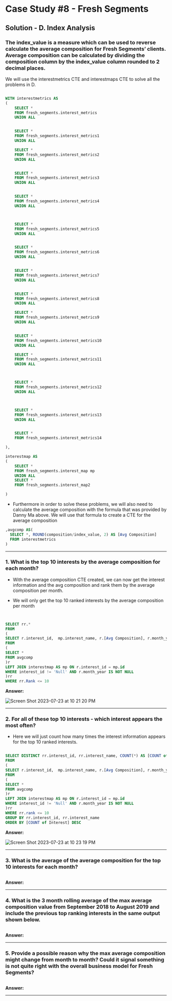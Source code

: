 # Case Study #8 - Fresh Segments

## Solution - D. Index Analysis


### The index_value is a measure which can be used to reverse calculate the average composition for Fresh Segments’ clients. Average composition can be calculated by dividing the composition column by the index_value column rounded to 2 decimal places.

We will use the interestmetrics CTE and interestmaps CTE to solve all the problems in D.


````sql

WITH interestmetrics AS
(
    SELECT *
    FROM fresh_segments.interest_metrics
    UNION ALL


    SELECT *
    FROM fresh_segments.interest_metrics1
    UNION ALL

    SELECT *
    FROM fresh_segments.interest_metrics2
    UNION ALL


    SELECT *
    FROM fresh_segments.interest_metrics3
    UNION ALL


    SELECT *
    FROM fresh_segments.interest_metrics4
    UNION ALL



    SELECT *
    FROM fresh_segments.interest_metrics5
    UNION ALL


    SELECT *
    FROM fresh_segments.interest_metrics6
    UNION ALL


    SELECT *
    FROM fresh_segments.interest_metrics7
    UNION ALL


    SELECT *
    FROM fresh_segments.interest_metrics8
    UNION ALL

    SELECT *
    FROM fresh_segments.interest_metrics9
    UNION ALL


    SELECT *
    FROM fresh_segments.interest_metrics10
    UNION ALL

    SELECT *
    FROM fresh_segments.interest_metrics11
    UNION ALL



    SELECT *
    FROM fresh_segments.interest_metrics12
    UNION ALL



    SELECT *
    FROM fresh_segments.interest_metrics13
    UNION ALL


    SELECT *
    FROM fresh_segments.interest_metrics14   

),

interestmap AS
(
    SELECT *
    FROM fresh_segments.interest_map mp
    UNION ALL 
    SELECT *
    FROM fresh_segments.interest_map2

)
````


- Furthermore in order to solve these problems, we will also need to calculate the average composition with the formula that was provided by Danny Ma above. We will use that formula to create a CTE for the average composition

```SQL
,avgcomp AS(
  SELECT *, ROUND(composition/index_value, 2) AS [Avg Composition]
  FROM interestmetrics
)

```

***



### 1. What is the top 10 interests by the average composition for each month?


- With the average composition CTE created, we can now get the interest information and the avg composition and rank them by the average composition per month.

- We will only get the top 10 ranked interests by the average composition per month

````sql


SELECT rr.*
FROM
(
SELECT r.interest_id,  mp.interest_name, r.[Avg Composition], r.month_year, DENSE_RANK() OVER(partition by r.month_year ORDER BY r.[Avg Composition] DESC) AS [Rank]
FROM
(
SELECT *
FROM avgcomp
)r
LEFT JOIN interestmap AS mp ON r.interest_id = mp.id
WHERE interest_id != 'Null' AND r.month_year IS NOT NULL
)rr
WHERE rr.Rank <= 10


````


**Answer:**

![Screen Shot 2023-07-23 at 10 21 20 PM](https://github.com/KennethManzi1/8-week-SQL-Challenge/assets/120513764/28c495c7-bfbb-4df0-be00-d0b844342732)


***


### 2. For all of these top 10 interests - which interest appears the most often?

- Here we will just count how many times the interest information appears for the top 10 ranked interests.

````sql

SELECT DISTINCT rr.interest_id, rr.interest_name, COUNT(*) AS [COUNT of Interest]
FROM
(
SELECT r.interest_id,  mp.interest_name, r.[Avg Composition], r.month_year, DENSE_RANK() OVER(partition by r.month_year ORDER BY r.[Avg Composition] DESC) AS [Rank]
FROM
(
SELECT *
FROM avgcomp
)r
LEFT JOIN interestmap AS mp ON r.interest_id = mp.id
WHERE interest_id != 'Null' AND r.month_year IS NOT NULL
)rr
WHERE rr.rank <= 10
GROUP BY rr.interest_id, rr.interest_name
ORDER BY [COUNT of Interest] DESC

````



**Answer:**

![Screen Shot 2023-07-23 at 10 23 19 PM](https://github.com/KennethManzi1/8-week-SQL-Challenge/assets/120513764/134cb11e-ebfe-4bc7-9ac3-146e61c55989)


***


### 3. What is the average of the average composition for the top 10 interests for each month?

````sql


````


**Answer:**


***


### 4. What is the 3 month rolling average of the max average composition value from September 2018 to August 2019 and include the previous top ranking interests in the same output shown below.

````sql


````


**Answer:**


***


### 5. Provide a possible reason why the max average composition might change from month to month? Could it signal something is not quite right with the overall business model for Fresh Segments?


````sql


````


**Answer:**


***
